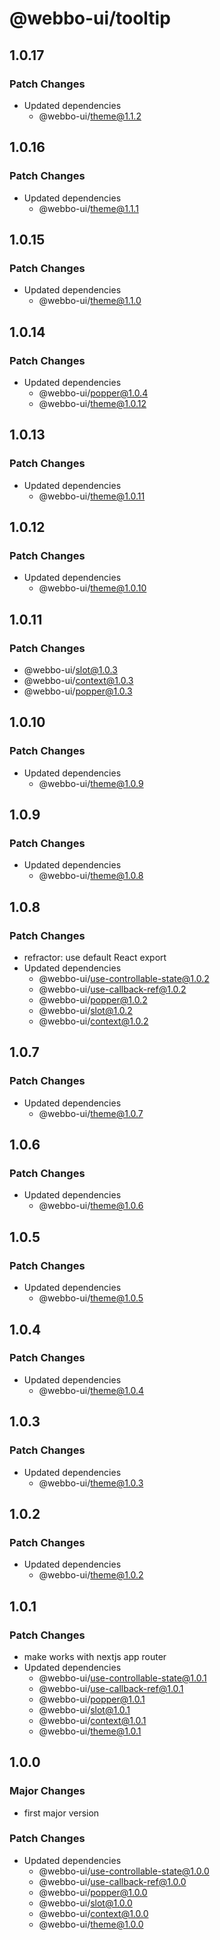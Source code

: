 # @webbo-ui/tooltip

## 1.0.17

### Patch Changes

- Updated dependencies
  - @webbo-ui/theme@1.1.2

## 1.0.16

### Patch Changes

- Updated dependencies
  - @webbo-ui/theme@1.1.1

## 1.0.15

### Patch Changes

- Updated dependencies
  - @webbo-ui/theme@1.1.0

## 1.0.14

### Patch Changes

- Updated dependencies
  - @webbo-ui/popper@1.0.4
  - @webbo-ui/theme@1.0.12

## 1.0.13

### Patch Changes

- Updated dependencies
  - @webbo-ui/theme@1.0.11

## 1.0.12

### Patch Changes

- Updated dependencies
  - @webbo-ui/theme@1.0.10

## 1.0.11

### Patch Changes

- @webbo-ui/slot@1.0.3
- @webbo-ui/context@1.0.3
- @webbo-ui/popper@1.0.3

## 1.0.10

### Patch Changes

- Updated dependencies
  - @webbo-ui/theme@1.0.9

## 1.0.9

### Patch Changes

- Updated dependencies
  - @webbo-ui/theme@1.0.8

## 1.0.8

### Patch Changes

- refractor: use default React export
- Updated dependencies
  - @webbo-ui/use-controllable-state@1.0.2
  - @webbo-ui/use-callback-ref@1.0.2
  - @webbo-ui/popper@1.0.2
  - @webbo-ui/slot@1.0.2
  - @webbo-ui/context@1.0.2

## 1.0.7

### Patch Changes

- Updated dependencies
  - @webbo-ui/theme@1.0.7

## 1.0.6

### Patch Changes

- Updated dependencies
  - @webbo-ui/theme@1.0.6

## 1.0.5

### Patch Changes

- Updated dependencies
  - @webbo-ui/theme@1.0.5

## 1.0.4

### Patch Changes

- Updated dependencies
  - @webbo-ui/theme@1.0.4

## 1.0.3

### Patch Changes

- Updated dependencies
  - @webbo-ui/theme@1.0.3

## 1.0.2

### Patch Changes

- Updated dependencies
  - @webbo-ui/theme@1.0.2

## 1.0.1

### Patch Changes

- make works with nextjs app router
- Updated dependencies
  - @webbo-ui/use-controllable-state@1.0.1
  - @webbo-ui/use-callback-ref@1.0.1
  - @webbo-ui/popper@1.0.1
  - @webbo-ui/slot@1.0.1
  - @webbo-ui/context@1.0.1
  - @webbo-ui/theme@1.0.1

## 1.0.0

### Major Changes

- first major version

### Patch Changes

- Updated dependencies
  - @webbo-ui/use-controllable-state@1.0.0
  - @webbo-ui/use-callback-ref@1.0.0
  - @webbo-ui/popper@1.0.0
  - @webbo-ui/slot@1.0.0
  - @webbo-ui/context@1.0.0
  - @webbo-ui/theme@1.0.0
